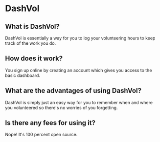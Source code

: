 # DashVol
## What is DashVol? 
DashVol is essentially a way for you to log your volunteering hours to keep track of the work you do. 
## How does it work?
You sign up online by creating an account which gives you access to the basic dashboard. 
## What are the advantages of using DashVol?
DashVol is simply just an easy way for you to remember when and where you volunteered so there's no worries of you forgetting. 
## Is there any fees for using it?
Nope! It's 100 percent open source.
